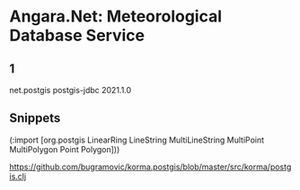 # Angara.Net: Meteorological Database Service

## 1


<dependency>
    <groupId>net.postgis</groupId>
    <artifactId>postgis-jdbc</artifactId>
    <version>2021.1.0</version>
</dependency>


## Snippets

(:import [org.postgis LinearRing LineString MultiLineString MultiPoint MultiPolygon Point Polygon]))

https://github.com/bugramovic/korma.postgis/blob/master/src/korma/postgis.clj
